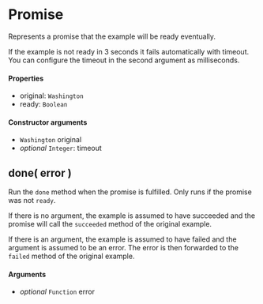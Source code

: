 Promise
=======

Represents a promise that the example will be ready eventually.

If the example is not ready in 3 seconds it fails automatically with timeout.
You can configure the timeout in the second argument as milliseconds.

#### Properties

- original: `Washington`
- ready: `Boolean`

#### Constructor arguments

- `Washington` original
- _optional_ `Integer`: timeout

done( error )
-------------

Run the `done` method when the promise is fulfilled. Only runs if
the promise was not `ready`.

If there is no argument, the example is assumed to have succeeded and the
promise will call the `succeeded` method of the original example.

If there is an argument, the example is assumed to have failed and the
argument is assumed to be an error. The error is then forwarded to the
`failed` method of the original example.

#### Arguments

- _optional_ `Function` error

